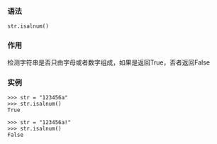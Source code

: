 ### 语法

```
str.isalnum()
```

### 作用

检测字符串是否只由字母或者数字组成，如果是返回True，否者返回False

### 实例

```
>>> str = "123456a"
>>> str.isalnum()
True

>>> str = "123456a!"
>>> str.isalnum()
False
```



